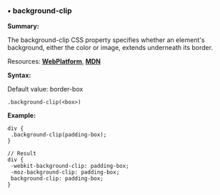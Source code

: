 ### <a name="background-clip"></a> &#8226; background-clip
**Summary:**

The background-clip CSS property specifies whether an element's background, either the color or image, extends underneath its border.

Resources: **[WebPlatform](http://docs.webplatform.org/wiki/css/properties/background-clip)**, **[MDN](https://developer.mozilla.org/en-US/docs/Web/CSS/background-clip)**

**Syntax:**

Default value: border-box

    .background-clip(<box>)
  
**Example:**

    div {
     .background-clip(padding-box);
    }
    
    // Result
    div {
     -webkit-background-clip: padding-box;
     -moz-background-clip: padding-box;
     background-clip: padding-box;
    } 

